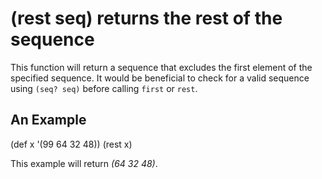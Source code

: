 # (rest seq) returns the rest of the sequence
This function will return a sequence that excludes the first element of the specified sequence. It would be beneficial to check for a valid sequence using `(seq? seq)` before calling `first` or `rest`.

## An Example

  (def x '(99 64 32 48))
  (rest x)

 This example will return *(64 32 48)*.
